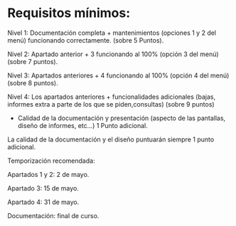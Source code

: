 # Requisitos mínimos:
 
Nivel 1: Documentación completa + mantenimientos (opciones 1 y 2 del menú) funcionando correctamente. (sobre 5 Puntos).

Nivel 2: Apartado anterior + 3 funcionando al 100% (opción 3 del menú) (sobre 7 puntos). 

Nivel 3: Apartados anteriores + 4 funcionando al 100% (opción 4 del menú) (sobre 8 puntos).

Nivel 4: Los apartados anteriores + funcionalidades adicionales (bajas, informes extra a parte de los que se piden,consultas) (sobre 9 puntos)

- Calidad de la documentación y presentación (aspecto de las pantallas, diseño de informes, etc...) 1 Punto adicional.

La calidad de la documentación y el diseño puntuarán siempre 1 punto adicional.

Temporización recomendada:

Apartados 1 y 2: 2 de mayo.

Apartado 3: 15 de mayo.

Apartado 4: 31 de mayo.

Documentación: final de curso.
